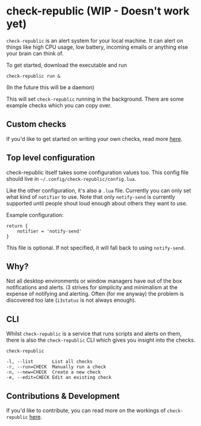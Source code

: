 # check-republic (WIP - Doesn't work yet)

`check-republic` is an alert system for your local machine.
It can alert on things like high CPU usage, low battery, incoming emails or
anything else your brain can think of.

To get started, download the executable and run

```
check-republic run &
```

(In the future this will be a daemon)

This will set `check-republic` running in the background. 
There are some example checks which you can copy over.

## Custom checks

If you'd like to get started on writing your own checks, read more
[here](docs/CHECKS.md).

## Top level configuration

check-republic itself takes some configuration values too.  This config file
should live in `~/.config/check-republic/config.lua`.

Like the other configuration, it's also a `.lua` file.  Currently you can only
set what kind of `notifier` to use.  Note that only `notify-send` is currently
supported until people shout loud enough about others they want to use.

Example configuration:
```
return {
    notifier = 'notify-send'
}
```

This file is optional. If not specified, it will fall back to using
`notify-send`.

## Why?

Not all desktop environments or window managers have out of the box
notifications and alerts.  i3 strives for simplicity and minimalism at the
expense of notifying and alerting.  Often (for me anyway) the problem is
discovered too late (`i3status` is not always enough).

## CLI

Whilst `check-republic` is a service that runs scripts and alerts on them,
there is also the `check-republic` CLI which gives you insight into the checks.

```
check-republic 

-l, --list       List all checks
-r, --run=CHECK  Manually run a check
-n, --new=CHECK  Create a new check
-e, --edit=CHECK Edit an existing check
```

## Contributions & Development

If you'd like to contribute, you can read more on the workings of `check-republic`
[here](docs/DEVELOPMENT.md).

